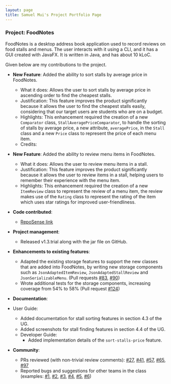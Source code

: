 ```yaml
---
layout: page
title: Samuel Mui's Project Portfolio Page
---
```


### Project: FoodNotes

FoodNotes is a desktop address book application used to record reviews on food stalls and menus. The user interacts with it using a CLI, and it has a GUI created with JavaFX. It is written in Java, and has about 10 kLoC.

Given below are my contributions to the project.

* **New Feature**: Added the ability to sort stalls by average price in FoodNotes.
    * What it does: Allows the user to sort stalls by average price in ascending order to find the cheapest stalls.
    * Justification: This feature improves the product significantly because it allows the user to find the cheapest stalls easily,
  considering that our target users are students who are on a budget.
    * Highlights: This enhancement required the creation of a new `Comparator` class, `StallAveragePriceComparator`,
  to handle the sorting of stalls by average price, a new attribute, `averagePrice`, in the `Stall` class
  and a new `Price` class to represent the price of each menu item.
    * Credits:

* **New Feature**: Added the ability to review menu items in FoodNotes.
  * What it does: Allows the user to review menu items in a stall.
  * Justification: This feature improves the product significantly because it allows the user to review items in a stall,
  helping users to remember their experience with the menu item.
  * Highlights: This enhancement required the creation of a new `ItemReview` class to represent the review of a menu item,
  the review makes use of the `Rating` class to represent the rating of the item which uses star ratings for improved
  user-friendliness.


* **Code contributed**:
  * [RepoSense link](https://nus-cs2103-ay2324s1.github.io/tp-dashboard/?search=samuelmui8&sort=groupTitle&sortWithin=title&timeframe=commit&mergegroup=&groupSelect=groupByRepos&breakdown=true&checkedFileTypes=docs~functional-code~test-code&since=2023-09-22&tabOpen=true&tabType=authorship&tabAuthor=samuelmui8&tabRepo=AY2324S1-CS2103T-W10-4%2Ftp%5Bmaster%5D&authorshipIsMergeGroup=false&authorshipFileTypes=docs~functional-code~test-code&authorshipIsBinaryFileTypeChecked=false&authorshipIsIgnoredFilesChecked=false)

* **Project management**:
  * Released v1.3.trial along with the jar file on GitHub.

* **Enhancements to existing features**:
    * Adapted the existing storage features to support the new classes that are added into FoodNotes, by writing new
  storage components such as `JsonAdaptedItemReview`, `JsonAdaptedStallReview` and `JsonSerializableMenu`. (Pull requests [#83](https://github.com/AY2324S1-CS2103T-W10-4/tp/pull/83),  [#90](https://github.com/AY2324S1-CS2103T-W10-4/tp/pull/90))
    * Wrote additional tests for the storage components, increasing coverage from 54% to 58% (Pull request [#124](https://github.com/AY2324S1-CS2103T-W10-4/tp/pull/124))

* **Documentation**:
* User Guide:
    * Added documentation for stall sorting features in section 4.3 of the UG.
    * Added screenshots for stall finding features in section 4.4 of the UG.
  * Developer Guide:
    * Added implementation details of the `sort-stalls-price` feature.

* **Community**:
  * PRs reviewed (with non-trivial review comments): [#27](https://github.com/AY2324S1-CS2103T-W10-4/tp/pull/27),
  [#41](https://github.com/AY2324S1-CS2103T-W10-4/tp/pull/41), [#57](https://github.com/AY2324S1-CS2103T-W10-4/tp/pull/57),
  [#65](https://github.com/AY2324S1-CS2103T-W10-4/tp/pull/65), [#97](https://github.com/AY2324S1-CS2103T-W10-4/tp/pull/97)
  * Reported bugs and suggestions for other teams in the class (examples: [#1](https://github.com/samuelmui8/ped/issues/1),
  [#2](https://github.com/samuelmui8/ped/issues/2), [#3](https://github.com/samuelmui8/ped/issues/3), [#4](https://github.com/samuelmui8/ped/issues/4),
  [#5](https://github.com/samuelmui8/ped/issues/5), [#6](https://github.com/samuelmui8/ped/issues/6))

